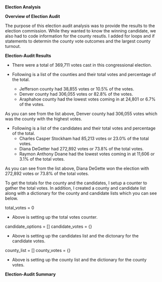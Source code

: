 **Election Analysis**

**Overview of Election Audit**

The purpose of this election audit analysis was to provide the results to the election commission.  While they wanted to know the winning candidate, we also had to code information for the county resutls.  I added for loops and if statements to determin the county vote outcomes and the largest county turnout.  

**Election-Audit Results**

- There were a total of 369,711 votes cast in this congressional election.

- Following is a list of the counties and their total votes and percentage of the total.
    - Jefferson county had 38,855 votes or 10.5% of the votes.
    - Denver county had 306,055 votes or 82.8% of the votes.
    - Araphahoe county had the lowest votes coming in at 24,801 or 6.7% of the votes.
    
As you can see from the list above, Denver county had 306,055 votes which was the county with the highest votes.

-  Following is a list of the candidates and their total votes and percentage of the total.
    - Charles Casper Stockham had 85,213 votes or 23.0% of the total votes.
    - Diana DeGetter had 272,892 votes or 73.8% of the total votes.
    - Raymon Anthony Doane had the lowest votes coming in at 11,606 or 3.1% of the total votes.
    
 As you can see from the list above, Diana DeGette won the election with 272,892 votes or 73.8% of the total votes.
 
 To get the totals for the county and the candidates, I setup a counter to gather the total votes.  In addition, I created a county and candidate list along with a dictionary for the county and candidate lists which you can see below.
 
total_votes = 0
-   Above is setting up the total votes counter.
   
candidate_options = []
candidate_votes = {}
-   Above is setting up the candidates list and the dictonary for the candidate votes.

county_list = []
county_votes = {}
-   Above is setting up the county list and the dictionary for the county votes.
 
 
 
 
 
 **Election-Audit Summary**
 
 
    

